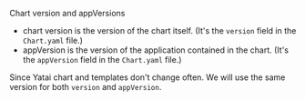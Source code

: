 Chart version and appVersions

- chart version is the version of the chart itself. (It's the `version` field in the `Chart.yaml` file.)
- appVersion is the version of the application contained in the chart. (It's the `appVersion` field in the `Chart.yaml` file.)

Since Yatai chart and templates don't change often. We will use the same version
for both `version` and `appVersion`.

